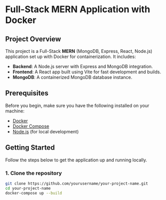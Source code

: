 # Full-Stack MERN Application with Docker

## Project Overview

This project is a Full-Stack **MERN** (MongoDB, Express, React, Node.js) application set up with Docker for containerization. It includes:

- **Backend**: A Node.js server with Express and MongoDB integration.
- **Frontend**: A React app built using Vite for fast development and builds.
- **MongoDB**: A containerized MongoDB database instance.

## Prerequisites

Before you begin, make sure you have the following installed on your machine:

- [Docker](https://www.docker.com/get-started)
- [Docker Compose](https://docs.docker.com/compose/install/)
- [Node.js](https://nodejs.org/) (for local development)

## Getting Started

Follow the steps below to get the application up and running locally.

### 1. Clone the repository

```bash
git clone https://github.com/yourusername/your-project-name.git
cd your-project-name
docker-compose up --build
```
